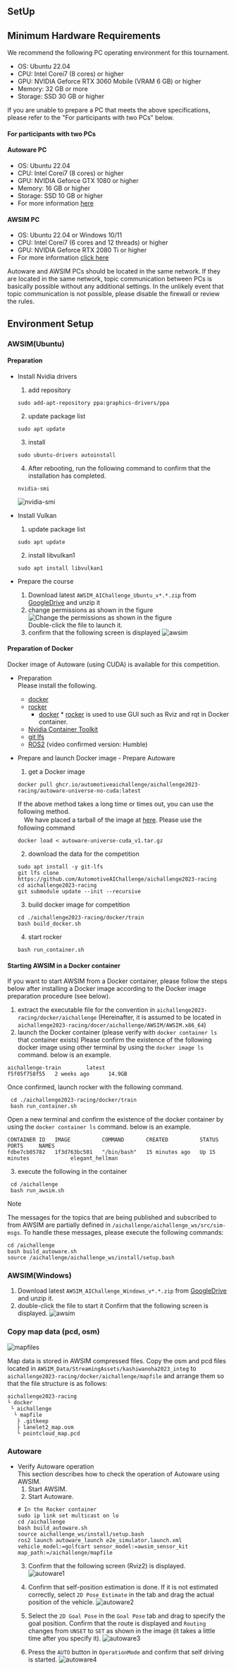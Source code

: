 ## SetUp


## Minimum Hardware Requirements
We recommend the following PC operating environment for this tournament.


* OS: Ubuntu 22.04
* CPU: Intel Corei7 (8 cores) or higher
* GPU: NVIDIA Geforce RTX 3060 Mobile (VRAM 6 GB) or higher
* Memory: 32 GB or more
* Storage: SSD 30 GB or higher


If you are unable to prepare a PC that meets the above specifications, please refer to the "For participants with two PCs" below.
#### For participants with two PCs
#### Autoware PC
* OS: Ubuntu 22.04
* CPU: Intel Corei7 (8 cores) or higher
* GPU: NVIDIA Geforce GTX 1080 or higher
* Memory: 16 GB or higher
* Storage: SSD 10 GB or higher
* For more information [here](https://autowarefoundation.github.io/autoware-documentation/main/installation/)


#### AWSIM PC
* OS: Ubuntu 22.04 or Windows 10/11
* CPU: Intel Corei7 (6 cores and 12 threads) or higher
* GPU: NVIDIA Geforce RTX 2080 Ti or higher
* For more information [click here](https://tier4.github.io/AWSIM/)


Autoware and AWSIM PCs should be located in the same network.
If they are located in the same network, topic communication between PCs is basically possible without any additional settings. In the unlikely event that topic communication is not possible, please disable the firewall or review the rules.
  
    
## Environment Setup
### AWSIM(Ubuntu)
#### Preparation
* Install Nvidia drivers
  1. add repository
  ```
  sudo add-apt-repository ppa:graphics-drivers/ppa
  ```
  2. update package list
  ```
  sudo apt update
  ```
  3. install 
  ```
  sudo ubuntu-drivers autoinstall
  ```
  4. After rebooting, run the following command to confirm that the installation has completed.
  ```
  nvidia-smi
  ```
  ![nvidia-smi](../../images/setup/nvidia-smi.png)
 
 * Install Vulkan
    1. update package list
    ```
    sudo apt update
    ```
    2. install libvulkan1
    ```
    sudo apt install libvulkan1
    ```
 * Prepare the course
   1. Download latest `AWSIM_AIChallenge_Ubuntu_v*.*.zip` from [GoogleDrive](https://drive.google.com/drive/folders/1zONmvBjqMzveemkZmNdd4icbpwnDYvTq?usp=sharing) and unzip it
   2. change permissions as shown in the figure    
   ![Change the permissions as shown in the figure ](../../images/setup/permmision.png)  
   Double-click the file to launch it.
   3. confirm that the following screen is displayed
      ![awsim](../../images/setup/awsim.png)
  
#### Preparation of Docker
Docker image of Autoware (using CUDA) is available for this competition.
* Preparation  
Please install the following.
  * [docker](https://docs.docker.com/engine/install/ubuntu/)
  * [rocker](https://github.com/osrf/rocker) 
     * [docker](https://docs.docker.com/engine/install/ubuntu/) * [rocker](https://github.com/osrf/rocker) is used to use GUI such as Rviz and rqt in Docker container.
  * [Nvidia Container Toolkit](https://docs.nvidia.com/datacenter/cloud-native/container-toolkit/install-guide.html)
  * [git lfs](https://packagecloud.io/github/git-lfs/install)
  * [ROS2](https://docs.ros.org/en/humble/index.html) (video confirmed version: Humble)
  
* Prepare and launch Docker image - Prepare Autoware
   1. get a Docker image
    ```
   docker pull ghcr.io/automotiveaichallenge/aichallenge2023-racing/autoware-universe-no-cuda:latest
    ```
    If the above method takes a long time or times out, you can use the following method.  
　We have placed a tarball of the image at [here](https://drive.google.com/file/d/1mOEpiN36UPe70NqiibloDcd_ewgMr_5P/view?usp=sharing). Please use the following command
   ```
   docker load < autoware-universe-cuda_v1.tar.gz
   ``` 
    2. download the data for the competition
    ```
    sudo apt install -y git-lfs
    git lfs clone https://github.com/AutomotiveAIChallenge/aichallenge2023-racing
    cd aichallenge2023-racing
    git submodule update --init --recursive
    ```
    3. build docker image for competition
    ```
    cd ./aichallenge2023-racing/docker/train
    bash build_docker.sh
    ```
    4. start rocker
    ```
    bash run_container.sh
    ```

        
#### Starting AWSIM in a Docker container
If you want to start AWSIM from a Docker container, please follow the steps below after installing a Docker image according to the Docker image preparation procedure (see below).
  1. extract the executable file for the convention in `aichallenge2023-racing/docker/aichallenge` (Hereinafter, it is assumed to be located in `aichallenge2023-racing/docer/aichallenge/AWSIM/AWSIM.x86_64`)
  2. launch the Docker container (please verify with `docker container ls` that container exists)
   Please confirm the existence of the following docker image using other terminal by using the `docker image ls` command. below is an example.
   ```
   aichallenge-train        latest                            f5f05f758f55   2 weeks ago      14.9GB
   ```
   Once confirmed, launch rocker with the following command.
   ```
    cd ./aichallenge2023-racing/docker/train
    bash run_container.sh
   ```
   Open a new terminal and confirm the existence of the docker container by using the `docker container ls` command. below is an example.
   ```
   CONTAINER ID   IMAGE          COMMAND       CREATED          STATUS          PORTS     NAMES
   fdbe7cb05782   1f3d763bc501   "/bin/bash"   15 minutes ago   Up 15 minutes             elegant_hellman
   ```
  3. execute the following in the container
   ```
    cd /aichallenge
    bash run_awsim.sh 
   ```

> [!NOTE]
> The messages for the topics that are being published and subscribed to from AWSIM are partially defined in `/aichallenge/aichallenge_ws/src/sim-msgs`. To handle these messages, please execute the following commands:
> ```
> cd /aichallenge
> bash build_autoware.sh
> source /aichallenge/aichallenge_ws/install/setup.bash 
> ```

### AWSIM(Windows)
  1. Download latest `AWSIM_AIChallenge_Windows_v*.*.zip` from [GoogleDrive](https://drive.google.com/drive/folders/1p-_rZLDVncssgYTwjBmLKMyGQxOKHV5Q?usp=sharing) and unzip it.   
  2. double-click the file to start it
  Confirm that the following screen is displayed.
    ![awsim](../../images/setup/awsim.png)

### Copy map data (pcd, osm)

![mapfiles](../../images/setup/mapfiles.png)

Map data is stored in AWSIM compressed files. Copy the osm and pcd files located in `AWSIM_Data/StreamingAssets/kashiwanoha2023_integ` to `aichallenge2023-racing/docker/aichallenge/mapfile` and arrange them so that the file structure is as follows:
```
aichallenge2023-racing
└ docker
 └ aichallenge
  └ mapfile
   ├ .gitkeep
   ├ lanelet2_map.osm
   └ pointcloud_map.pcd
```

### Autoware      
 * Verify Autoware operation  
   This section describes how to check the operation of Autoware using AWSIM. 
   1. Start AWSIM. 
   2. Start Autoware.
   ```
   # In the Rocker container
   sudo ip link set multicast on lo
   cd /aichallenge
   bash build_autoware.sh
   source aichallenge_ws/install/setup.bash
   ros2 launch autoware_launch e2e_simulator.launch.xml vehicle_model:=golfcart sensor_model:=awsim_sensor_kit map_path:=/aichallenge/mapfile
   ```
   3. Confirm that the following screen (Rviz2) is displayed.  
   ![autoware1](../../images/setup/autoware1.png)   
     
   4. Confirm that self-position estimation is done. If it is not estimated correctly, select `2D Pose Estimate` in the tab and drag the actual position of the vehicle.
   ![autoware2](../../images/setup/autoware2.png)   
      
   5. Select the `2D Goal Pose` in the `Goal Pose` tab and drag to specify the goal position. Confirm that the route is displayed and `Routing` changes from `UNSET` to `SET` as shown in the image (it takes a little time after you specify it). 
   ![autoware3](../../images/setup/autoware3.png)          
       
   6. Press the `AUTO` button in `OperationMode` and confirm that self driving is started.
   ![autoware4](../../images/setup/autoware4.png) 

